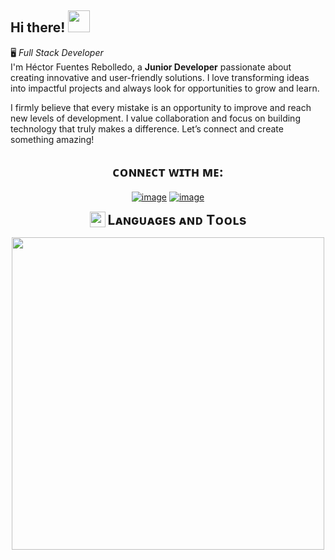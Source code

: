 ## Hi there! <img src="https://media.giphy.com/media/hvRJCLFzcasrR4ia7z/giphy.gif" width="35">  
🖥️ *Full Stack Developer* <br>
I'm Héctor Fuentes Rebolledo, a **Junior Developer** passionate about creating innovative and user-friendly solutions. I love transforming ideas into impactful projects and always look for opportunities to grow and learn.  

I firmly believe that every mistake is an opportunity to improve and reach new levels of development. I value collaboration and focus on building technology that truly makes a difference. Let’s connect and create something amazing!  


<!--Contacto--> 
<h2 align="center">ᴄᴏɴɴᴇᴄᴛ ᴡɪᴛʜ ᴍᴇ:</h2>
<div align="center">

[![image](https://img.shields.io/badge/LinkedIn-0077B5?style=for-the-badge&logo=linkedin&logoColor=white)](https://www.linkedin.com/in/fuentesrebolledo/)
[![image](https://img.shields.io/badge/Gmail-D14836?style=for-the-badge&logo=gmail&logoColor=white)](mailto:dev.hfuentes@gmail.com)
  
</div>

<div align="center">
  <img src="https://media2.giphy.com/media/QssGEmpkyEOhBCb7e1/giphy.gif?cid=ecf05e47a0n3gi1bfqntqmob8g9aid1oyj2wr3ds3mg700bl&rid=giphy.gif" width="25" style="vertical-align:middle;" />
  <h2 style="display: inline; vertical-align: middle;">Lᴀɴɢᴜᴀɢᴇs ᴀɴᴅ Tᴏᴏʟs</h2>
</div>

<p align="center">
<img width="500px"  src="https://skillicons.dev/icons?i=java,js,html,css,spring,nodejs,mysql"  />
</p>
<br />
